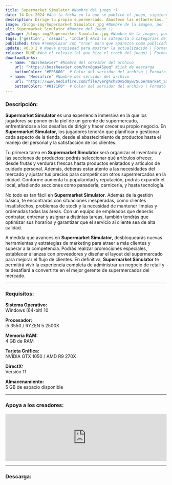 ```yaml
---
title: Supermarket Simulator #Nombre del juego :)
date: 14 Dec 2024 #Acá la fecha en la que se publicó el juego, siguiendo este formato: Dia "30", Mes "Oct", Año "2024" = como debe quedar: 30 Oct 2024
description: Dirige tu propio supermercado. Abastece las estanterías, fija los precios a tu gusto, acepta pagos, contrata personal, amplía y diseña tu tienda. Pedidos y entregas en línea, ladrones, seguridad, mercado local. #Acá una mini descripción del juego
image: /blogs-img/Supermarket Simulator.jpg #Nombre de la imagen, por lo general es exactamente el mismo nombre que el juego excluyendo lo ":" (Dos puntos)
alt: Supermarket Simulator #Nombre del juego :)
ogImage: /blogs-img/Supermarket Simulator.jpg #Nombre de la imagen, por lo general es exactamente el mismo nombre que el juego excluyendo lo ":" (Dos puntos)
tags: ['gestión', 'casual', 'indie'] #Acá la categoría o categorías del juego, si es más de una se coloca en este formato: ['categoría1', 'categoría2']
published: true #reemplazar con "true" para que aparezca como publicado
update: v0.3.2 # Nueva propiedad para mostrar la actualización | Formato: v1.0.0
release: RUNE #Acá el release (el que hizo el crack del juego) | Formato: Nicolhetti
downloadLinks:
  - name: "Buzzheavier" #Nombre del servidor del archivo
    url: "https://buzzheavier.com/hcv8gas45yuq" #Link de descarga
    buttonColor: "#FF6600"  # Color del servidor del archivo | Formato hexadecimal | MediaFire: #0171F0 | Buzzheavier: #FF6600 |
  - name: "Mediafire" #Nombre del servidor del archivo
    url: "https://www.mediafire.com/file/verghch80v5dmyw/Supermarket_Simulator_-_By_Nicolhetti_Projects.zip/file" #Link de descarga
    buttonColor: "#0171F0"  # Color del servidor del archivo | Formato hexadecimal | MediaFire: #0171F0 | Buzzheavier: #FF6600 |
---
```


<!--En VSCode seleccionando una palabra, por ejemplo: "Supermarket Simulator" y apretando Ctrl+F2 se seleccionan todas las palabras iguales-->

### Descripción:
**Supermarket Simulator** es una experiencia inmersiva en la que los jugadores se ponen en la piel de un gerente de supermercado, enfrentándose a los desafíos de dirigir y hacer crecer su propio negocio. En **Supermarket Simulator**, los jugadores tendrán que planificar y gestionar cada aspecto de la tienda, desde el abastecimiento de productos hasta el manejo del personal y la satisfacción de los clientes. 

Tu primera tarea en **Supermarket Simulator** será organizar el inventario y las secciones de productos: podrás seleccionar qué artículos ofrecer, desde frutas y verduras frescas hasta productos enlatados y artículos de cuidado personal. Además, deberás estar atento a las necesidades del mercado y ajustar tus precios para competir con otros supermercados en la ciudad. Conforme aumenta tu popularidad y reputación, podrás expandir el local, añadiendo secciones como panadería, carnicería, y hasta tecnología.

No todo es tan fácil en **Supermarket Simulator**. Además de la gestión básica, te encontrarás con situaciones inesperadas, como clientes insatisfechos, problemas de stock y la necesidad de mantener limpias y ordenadas todas las áreas. Con un equipo de empleados que deberás contratar, entrenar y asignar a distintas tareas, también tendrás que optimizar sus horarios y garantizar que el servicio al cliente sea de alta calidad.

A medida que avances en **Supermarket Simulator**, desbloquearás nuevas herramientas y estrategias de marketing para atraer a más clientes y superar a la competencia. Podrás realizar promociones especiales, establecer alianzas con proveedores y diseñar el layout del supermercado para mejorar el flujo de clientes. En definitiva, **Supermarket Simulator** te permitirá vivir la experiencia completa de administrar un negocio de retail y te desafiará a convertirte en el mejor gerente de supermercados del mercado.

<!--Prompt para Chat-GPT: Hazme una descripción para el juego "Supermarket Simulator" y cada que menciones "Supermarket Simulator" ponlo en negrita -->

---

### Requisitos:
**Sistema Operativo:**  
Windows (64-bit) 10

**Procesador:**  
i5 3550 / RYZEN 5 2500X

**Memoria RAM:**  
4 GB de RAM

**Tarjeta Gráfica:**  
NVIDIA GTX 1050 / AMD R9 270X

**DirectX:**  
Versión 11

**Almacenamiento:**  
5 GB de espacio disponible

<!--Si falta o sobra un requisito se quita o se agrega manteniendo el mismo formato-->

---

### Apoya a los creadores:
<iframe src="https://store.steampowered.com/widget/2670630/" frameborder="0" style="background-color: transparent; width: 100% !important; aspect-ratio: 646 / 190;"></iframe>

<!--Reemplazar los numeros (AppID) del juego (en este caso 2668510) por el numero (AppID) correspondiente con el juego a publicar-->
<!--El AppID se encuentra en la URL del Juego en Steam-->

---

### Descarga:
